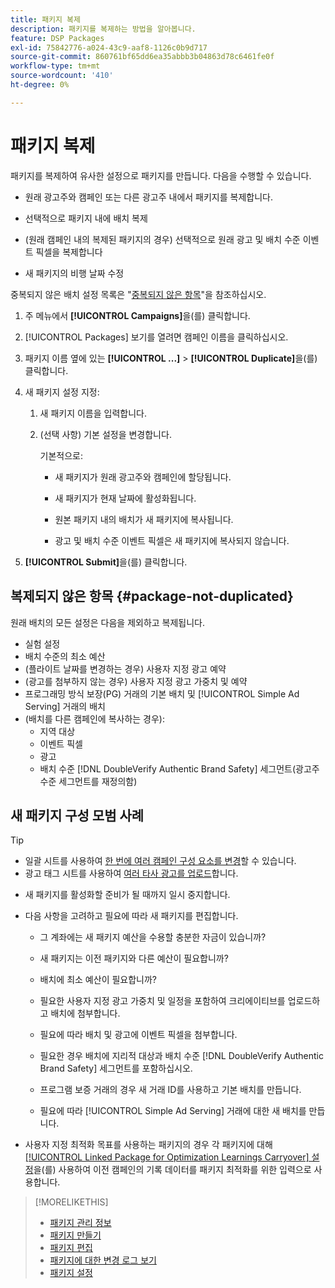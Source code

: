```yaml
---
title: 패키지 복제
description: 패키지를 복제하는 방법을 알아봅니다.
feature: DSP Packages
exl-id: 75842776-a024-43c9-aaf8-1126c0b9d717
source-git-commit: 860761bf65dd6ea35abbb3b04863d78c6461fe0f
workflow-type: tm+mt
source-wordcount: '410'
ht-degree: 0%

---
```


# 패키지 복제

패키지를 복제하여 유사한 설정으로 패키지를 만듭니다. 다음을 수행할 수 있습니다.

* 원래 광고주와 캠페인 또는 다른 광고주 내에서 패키지를 복제합니다.

* 선택적으로 패키지 내에 배치 복제

* (원래 캠페인 내의 복제된 패키지의 경우) 선택적으로 원래 광고 및 배치 수준 이벤트 픽셀을 복제합니다

* 새 패키지의 비행 날짜 수정

중복되지 않은 배치 설정 목록은 &quot;[중복되지 않은 항목](#package-not-duplicated)&quot;을 참조하십시오.

1. 주 메뉴에서 **[!UICONTROL Campaigns]**&#x200B;을(를) 클릭합니다.

1. [!UICONTROL Packages] 보기를 열려면 캠페인 이름을 클릭하십시오.

1. 패키지 이름 옆에 있는 **[!UICONTROL ...]** > **[!UICONTROL Duplicate]**&#x200B;을(를) 클릭합니다.

1. 새 패키지 설정 지정:

   1. 새 패키지 이름을 입력합니다.

   1. (선택 사항) 기본 설정을 변경합니다.

      기본적으로:

      * 새 패키지가 원래 광고주와 캠페인에 할당됩니다.

      * 새 패키지가 현재 날짜에 활성화됩니다.<!-- and the flight continues for NN  days. -->

      * 원본 패키지 내의 배치가 새 패키지에 복사됩니다.

      * 광고 및 배치 수준 이벤트 픽셀은 새 패키지에 복사되지 않습니다.

1. **[!UICONTROL Submit]**&#x200B;을(를) 클릭합니다.

## 복제되지 않은 항목 {#package-not-duplicated}

원래 배치의 모든 설정은 다음을 제외하고 복제됩니다.

* 실험 설정
* 배치 수준의 최소 예산
* (플라이트 날짜를 변경하는 경우) 사용자 지정 광고 예약
* (광고를 첨부하지 않는 경우) 사용자 지정 광고 가중치 및 예약
* 프로그래밍 방식 보장(PG) 거래의 기본 배치 및 [!UICONTROL Simple Ad Serving] 거래의 배치
* (배치를 다른 캠페인에 복사하는 경우):
   * 지역 대상
   * 이벤트 픽셀
   * 광고
   * 배치 수준 [!DNL DoubleVerify Authentic Brand Safety] 세그먼트(광고주 수준 세그먼트를 재정의함)

## 새 패키지 구성 모범 사례

>[!TIP]
>
>* 일괄 시트를 사용하여 [한 번에 여러 캠페인 구성 요소를 변경](/help/dsp/campaign-management/campaign-components-review-edit.md)할 수 있습니다.
>* 광고 태그 시트를 사용하여 [여러 타사 광고를 업로드](/help/dsp/campaign-management/ads/ad-create-multiple.md)합니다.

* 새 패키지를 활성화할 준비가 될 때까지 일시 중지합니다.

* 다음 사항을 고려하고 필요에 따라 새 패키지를 편집합니다.

   * 그 계좌에는 새 패키지 예산을 수용할 충분한 자금이 있습니까?

   * 새 패키지는 이전 패키지와 다른 예산이 필요합니까?

   * 배치에 최소 예산이 필요합니까?

   * 필요한 사용자 지정 광고 가중치 및 일정을 포함하여 크리에이티브를 업로드하고 배치에 첨부합니다.

   * 필요에 따라 배치 및 광고에 이벤트 픽셀을 첨부합니다.

   * 필요한 경우 배치에 지리적 대상과 배치 수준 [!DNL DoubleVerify Authentic Brand Safety] 세그먼트를 포함하십시오.

   * 프로그램 보증 거래의 경우 새 거래 ID를 사용하고 기본 배치를 만듭니다.

   * 필요에 따라 [!UICONTROL Simple Ad Serving] 거래에 대한 새 배치를 만듭니다.

* 사용자 지정 최적화 목표를 사용하는 패키지의 경우 각 패키지에 대해 [[!UICONTROL Linked Package for Optimization Learnings Carryover] 설정](/help/dsp/campaign-management/packages/package-settings.md)을(를) 사용하여 이전 캠페인의 기록 데이터를 패키지 최적화를 위한 입력으로 사용합니다.

>[!MORELIKETHIS]
>
>* [패키지 관리 정보](package-about.md)
>* [패키지 만들기](package-create.md)
>* [패키지 편집](package-edit.md)
>* [패키지에 대한 변경 로그 보기](package-change-log.md)
>* [패키지 설정](package-settings.md)
